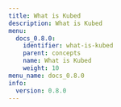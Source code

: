 ```yaml
---
title: What is Kubed
description: What is Kubed
menu:
  docs_0.8.0:
    identifier: what-is-kubed
    parent: concepts
    name: What is Kubed
    weight: 10
menu_name: docs_0.8.0
info:
  version: 0.8.0
---
```


